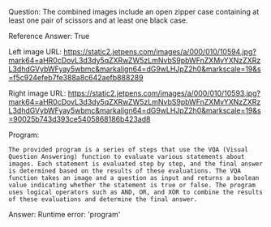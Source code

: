 Question: The combined images include an open zipper case containing at least one pair of scissors and at least one black case.

Reference Answer: True

Left image URL: https://static2.jetpens.com/images/a/000/010/10594.jpg?mark64=aHR0cDovL3d3dy5qZXRwZW5zLmNvbS9pbWFnZXMvYXNzZXRzL3dhdGVybWFyay5wbmc&markalign64=dG9wLHJpZ2h0&markscale=19&s=f5c924efeb7fe388a8c642aefb888289

Right image URL: https://static2.jetpens.com/images/a/000/010/10593.jpg?mark64=aHR0cDovL3d3dy5qZXRwZW5zLmNvbS9pbWFnZXMvYXNzZXRzL3dhdGVybWFyay5wbmc&markalign64=dG9wLHJpZ2h0&markscale=19&s=90025b743d393ce5405868186b423ad8

Program:

```
The provided program is a series of steps that use the VQA (Visual Question Answering) function to evaluate various statements about images. Each statement is evaluated step by step, and the final answer is determined based on the results of these evaluations. The VQA function takes an image and a question as input and returns a boolean value indicating whether the statement is true or false. The program uses logical operators such as AND, OR, and XOR to combine the results of these evaluations and determine the final answer.
```
Answer: Runtime error: 'program'

